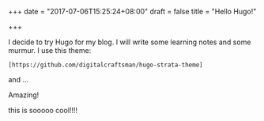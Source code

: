 +++
date = "2017-07-06T15:25:24+08:00"
draft = false
title = "Hello Hugo!"

+++

I decide to try Hugo for my blog. I will write some learning notes and some murmur.
I use this theme: 

<!--more-->
	[https://github.com/digitalcraftsman/hugo-strata-theme]

and ...

Amazing!

this is sooooo cool!!!!